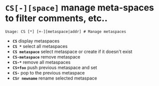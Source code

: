 <!-- TITLE: CS -->

#  **`CS[-][space]`** manage meta-spaces to filter comments, etc..


```text
Usage: CS [*] [+-][metaspace|addr] # Manage metaspaces
```


- **`CS`** display metaspaces
- **`CS *`** select all metaspaces
- **`CS metaspace`** select metaspace or create if it doesn't exist
- **`CS-metaspace`** remove metaspace
- **`CS-*`** remove all metaspaces
- **`CS+foo`** push previous metaspace and set
- **`CS-`** pop to the previous metaspace
- **`CSr newname`** rename selected metaspace